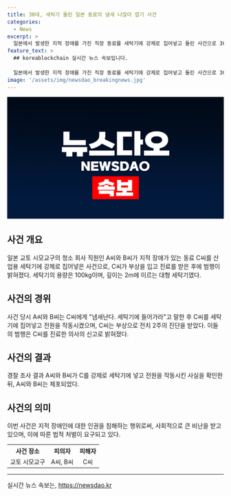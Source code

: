 ```yaml
---
title: 30대, 세탁기 돌린 일본 동료의 냄새 나잖아 엽기 사건
categories:
  - News
excerpt: >
  일본에서 발생한 지적 장애를 가진 직장 동료를 세탁기에 강제로 집어넣고 돌린 사건으로 30대 A씨와 B씨가 경찰에 기소됐다. 이들은 지적장애인 동료에게 냄새난다. 세탁기에 들어가라고 말하며 강제로 세탁기에 넣었고, 결과적으로 동료는 부상을 입게 되었다. 대형 세탁기에 강제로 넣은 이들은 경찰에 체포되었다. (150자)
feature_text: >
  ## koreablockchain 실시간 뉴스 속보입니다.

  일본에서 발생한 지적 장애를 가진 직장 동료를 세탁기에 강제로 집어넣고 돌린 사건으로 30대 A씨와 B씨가 경찰에 기소됐다. 이들은 지적장애인 동료에게 냄새난다. 세탁기에 들어가라고 말하며 강제로 세탁기에 넣었고, 결과적으로 동료는 부상을 입게 되었다. 대형 세탁기에 강제로 넣은 이들은 경찰에 체포되었다. (150자)
image: '/assets/img/newsdao_breakingnews.jpg'
---
```


<p><img src="/assets/img/newsdao_breakingnews.jpg" alt="koreablockchain 속보" /></p>

<h2 data-ke-size="size26">사건 개요</h2>

<p data-ke-size="size16">일본 교토 시모교구의 청소 회사 직원인 A씨와 B씨가 지적 장애가 있는 동료 C씨를 산업용 세탁기에 강제로 집어넣은 사건으로, C씨가 부상을 입고 진료를 받은 후에 범행이 밝혀졌다. 세탁기의 용량은 100kg이며, 깊이는 2m에 이르는 대형 세탁기였다.</p>

<h2 data-ke-size="size26">사건의 경위</h2>

<p data-ke-size="size16">사건 당시 A씨와 B씨는 C씨에게 "냄새난다. 세탁기에 들어가라"고 말한 후 C씨를 세탁기에 집어넣고 전원을 작동시켰으며, C씨는 부상으로 전치 2주의 진단을 받았다. 이들의 범행은 C씨를 진료한 의사의 신고로 밝혀졌다.</p>

<h2 data-ke-size="size26">사건의 결과</h2>

<p data-ke-size="size16">경찰 조사 결과 A씨와 B씨가 C를 강제로 세탁기에 넣고 전원을 작동시킨 사실을 확인한 뒤, A씨와 B씨는 체포되었다.</p>

<h2 data-ke-size="size26">사건의 의미</h2>

<p data-ke-size="size16">이번 사건은 지적 장애인에 대한 인권을 침해하는 행위로써, 사회적으로 큰 비난을 받고 있으며, 이에 따른 법적 처벌이 요구되고 있다.</p>

<table>
    <tr>
        <th style="text-align: center;">사건 장소</th>
        <th style="text-align: center;">피의자</th>
        <th style="text-align: center;">피해자</th>
    </tr>
    <tr>
        <td style="text-align: center;">교토 시모교구</td>
        <td style="text-align: center;">A씨, B씨</td>
        <td style="text-align: center;">C씨</td>
    </tr>
</table>

<p><hr></p>
실시간 뉴스 속보는, <a href="https://newsdao.kr" rel="dofollow">https://newsdao.kr</a>



